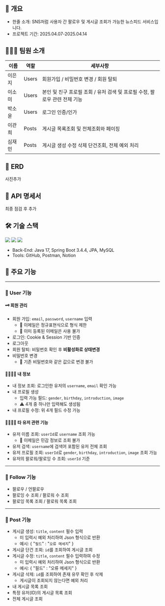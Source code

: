 ## 📌 개요
- 한줄 소개: SNS처럼 사용자 간 팔로우 및 게시글 조회가 가능한 뉴스피드 서비스입니다.
- 프로젝트 기간: 2025.04.07-2025.04.14

## 🧑‍🤝‍🧑 팀원 소개
| 이름 | 역할 | 세부사항                                          |
| --- | --- |-----------------------------------------------|
| 이은지 | Users | 회원가입 / 비밀번호 변경 / 회원 탈퇴                        |
| 이소미 | Users | 본인 및 친구 프로필 조회 / 유저 검색 및 프로필 수정, 팔로우 관련 전체 기능 |
| 박소윤 | Users | 로그인 인증/인가                                     |
| 이관희 | Posts | 게시글 목록조회 및 전체조회와 페이징                          |
| 심재민 | Posts | 게시글 생성 수정 삭제 단건조회, 전체 예외 처리                   |

## 🧱 ERD
사진추가

## 📑 API 명세서
최종 점검 후 추가


## 🛠 기술 스택
<img src="https://img.shields.io/badge/java-007396?style=for-the-badge&logo=java&logoColor=white">
<img src="https://img.shields.io/badge/mysql-4479A1?style=for-the-badge&logo=mysql&logoColor=white">
<img src="https://img.shields.io/badge/springboot-6DB33F?style=for-the-badge&logo=springboot&logoColor=white">



- Back-End: Java 17, Spring Boot 3.4.4, JPA, MySQL
- Tools: GitHub, Postman, Notion

## 🚀 주요 기능

---

### 👤 User 기능

#### 🗝️ 회원 관리
- 회원 가입: `email`, `password`, `username` 입력
    - 📛 이메일은 정규표현식으로 형식 제한
    - 📛 이미 등록된 이메일은 사용 불가
- 로그인: Cookie & Session 기반 인증
- 로그아웃
- 회원 탈퇴: 비밀번호 확인 후 **비활성화로 상태변경**
- 비밀번호 변경
    - 📛 기존 비밀번호와 같은 값으로 변경 불가

#### 🙋‍♀️🙋‍♂️ 내 정보
- 내 정보 조회: 로그인한 유저의 `username`, `email` 확인 가능
- 내 프로필 생성
    - 입력 가능 필드: `gender`, `birthday`, `introduction`, `image`
    - ⚠️ 4개 중 하나만 입력해도 생성됨
- 내 프로필 수정: 위 4개 필드 수정 가능

#### ️💁‍♀️💁‍♂️ 타 유저 관련 기능
- 유저 이름 조회: `userId`로 `username` 조회 가능
    - 📛 이메일은 민감 정보로 조회 불가
- 유저 검색: `username`에 검색어 포함된 유저 전체 조회
- 유저 프로필 조회: `userId`로 `gender`, `birthday`, `introduction`, `image` 조회 가능
- 유저의 팔로워/팔로잉 수 조회: `userId` 기준

---

### 🤝 Follow 기능

- 팔로우 / 언팔로우
- 팔로잉 수 조회 / 팔로워 수 조회
- 팔로잉 목록 조회 / 팔로워 목록 조회

---

### 📝 Post 기능

- 게시글 생성: `title`, `content` 필수 입력
  - 미 입력시 예외 처리하여 Json 형식으로 반환 
  - 예시: { "`필드`" : "`오류 메세지`" }
- 게시글 단건 조회: `id`를 조회하여 게시글 조회
- 게시글 수정: `title`, `content` 필수 입력하여 수정
  - 미 입력시 예외 처리하여 Json 형식으로 반환
  - 예시: { "필드" : "오류 메세지" }
- 게시글 삭제: `id`를 조회하여 존재 유무 확인 후 삭제
  - 게시글이 조회되지 않는다면 예외 처리
- 내 게시글 목록 조회
- 특정 유저(ID)의 게시글 목록 조회
- 전체 게시글 조회


